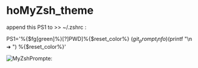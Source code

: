# hoMyZsh_theme

append this PS1 to >> ~/.zshrc : 

PS1='%{$fg[green]%}[$?]%{$reset_color%} %{$fg[cyan]%}[$PWD]%{$reset_color%} $(git_prompt_info) %{$fg[red]%}[`uname -a | tr " " "\n" | grep "e*r*p" | tr "." "\n" | grep "e*r*p"`]%{$reset_color%} %{$fg[yellow]%}$(printf "\n  ➜ ") %{$reset_color%}'

![MyZshPrompte:](https://github.com/Mboukhal/hoMyZsh_theme/blob/master/Screen%20Shot%202023-02-20%20at%209.14.50%20PM.png)
